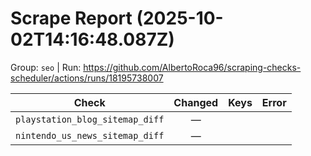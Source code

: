 # Scrape Report (2025-10-02T14:16:48.087Z)

Group: `seo`  |  Run: https://github.com/AlbertoRoca96/scraping-checks-scheduler/actions/runs/18195738007

| Check | Changed | Keys | Error |
|---|:---:|:--|:--|
| `playstation_blog_sitemap_diff` | — |  |  |
| `nintendo_us_news_sitemap_diff` | — |  |  |
